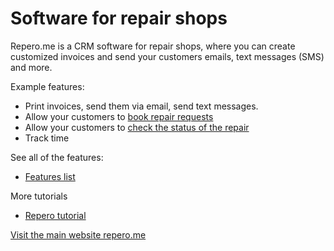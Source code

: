 # Software for repair shops

Repero.me is a CRM software for repair shops, where you can create customized invoices and send your customers emails, text messages (SMS) and more.

Example features:
- Print invoices, send them via email, send text messages.
- Allow your customers to [book repair requests](https://repero.me/blog/repair-requests)
- Allow your customers to [check the status of the repair](https://repero.me/blog/status_lookup)
- Track time

See all of the features:
- [Features list](https://repero.me/features)

More tutorials
- [Repero tutorial](https://repero.me/tutorial)



[Visit the main website repero.me](https://repero.me/)
